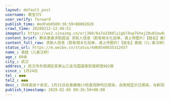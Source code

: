 ```yaml
---
layout: default_post
username: 萌宝贝V
user_verify: forward
publish_time: WedFeb0509:36:59+08002020
crawl_time: 20200212-12:40:51
imageurl: https://wx2.sinaimg.cn/orj360/8a7a3380ly1gbl9xp7khej20u01ew0xk.jpg
content_brief: 肺炎患者求助超话 求助人信息（若有相关化验单，请上传图片）【姓名】袁姓（儿:袁汉桥）【年龄】60余【所在城市】武汉【所在小区、社区】武汉市东西湖区吴家山三支沟国道南凯瑞宾馆902房【患病时间】1月24日【联系方式】●●●【其他紧急联系人】●●●【病情描述】持续高烧十余 ...全文
content_full_raw: 求助人信息（若有相关化验单，请上传图片）【姓名】袁姓（儿:袁汉桥）【年龄】60余【所在城市】武汉【所在小区、社区】武汉市东西湖区吴家山三支沟国道南凯瑞宾馆902房【患病时间】1月24日【联系方式】●●●【其他紧急联系人】●●●【病情描述】持续高烧十余天，1月31日在泰康做ct检查双肺均已感染，血常规显示已感染，与新冠状病毒检测极其相似，门诊医生建议极早进院，可一直没有病床位！高烧三十九度不退已持续多天，现已严重呼吸困难，说不出话！！！！！求救求救
status_url: https://m.weibo.cn/status/4468540835312457
name_: 袁姓（儿袁汉桥）
age_: 60余
city_: 武汉
address_: 武汉市东西湖区吴家山三支沟国道南凯瑞宾馆902房
since_: 1月24日
tel_: ●●●
tel2_: ●●●
desc_: 持续高烧十余天，1月31日在泰康做ct检查双肺均已感染，血常规显示已感染，与新冠状病毒检测极其相似，门诊医生建议极早进院，可一直没有病床位！高烧三十九度不退已持续多天，现已严重呼吸困难，说不出话！！！！！求救求救
publish_timestamp: 2020-02-05 09:36:59+08:00
---
```

